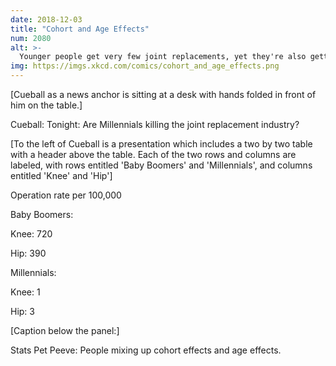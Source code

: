 ```yaml
---
date: 2018-12-03
title: "Cohort and Age Effects"
num: 2080
alt: >-
  Younger people get very few joint replacements, yet they're also getting more than older people did at the same age. This means you can choose between 'Why are millennials getting so (many/few) joint replacements?' depending on which trend fits your current argument better.
img: https://imgs.xkcd.com/comics/cohort_and_age_effects.png
---
```

[Cueball as a news anchor is sitting at a desk with hands folded in front of him on the table.]

Cueball: Tonight: Are Millennials killing the joint replacement industry?




[To the left of Cueball is a presentation which includes a two by two table with a header above the table. Each of the two rows and columns are labeled, with rows entitled 'Baby Boomers' and 'Millennials', and columns entitled 'Knee' and 'Hip']

Operation rate per 100,000

Baby Boomers:

Knee: 720

Hip: 390

Millennials:

Knee: 1

Hip: 3




[Caption below the panel:]

Stats Pet Peeve: People mixing up cohort effects and age effects.